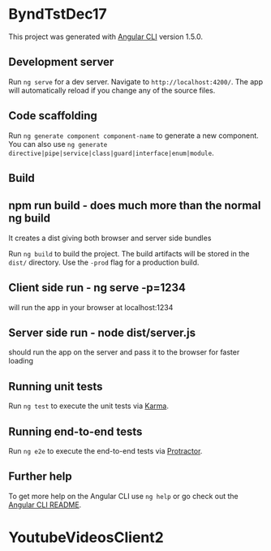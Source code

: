 # ByndTstDec17

This project was generated with [Angular CLI](https://github.com/angular/angular-cli) version 1.5.0.

## Development server

Run `ng serve` for a dev server. Navigate to `http://localhost:4200/`. The app will automatically reload if you change any of the source files.

## Code scaffolding

Run `ng generate component component-name` to generate a new component. You can also use `ng generate directive|pipe|service|class|guard|interface|enum|module`.


## Build
## npm run build - does much more than the normal ng build
It creates a dist giving both browser and server side bundles

Run `ng build` to build the project. The build artifacts will be stored in the `dist/` directory. Use the `-prod` flag for a production build.
## Client side run - ng serve -p=1234
will run the app in your browser at localhost:1234

## Server side run - node dist/server.js 
should run the app on the server and pass it to the browser for faster loading


## Running unit tests

Run `ng test` to execute the unit tests via [Karma](https://karma-runner.github.io).

## Running end-to-end tests

Run `ng e2e` to execute the end-to-end tests via [Protractor](http://www.protractortest.org/).

## Further help

To get more help on the Angular CLI use `ng help` or go check out the [Angular CLI README](https://github.com/angular/angular-cli/blob/master/README.md).
# YoutubeVideosClient2
